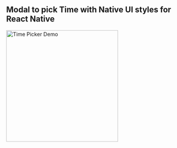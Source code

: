 ## Modal to pick Time with Native UI styles for React Native

<img src="https://github.com/Aronwebpro/react-native-toolkit/blob/master/TimePickerModal/timePicker.gif" alt="Time Picker Demo" width="300px" height="auto">
